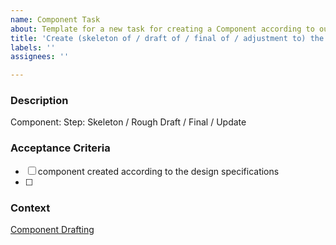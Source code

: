 ```yaml
---
name: Component Task
about: Template for a new task for creating a Component according to our component drafting
title: 'Create (skeleton of / draft of / final of / adjustment to) the (NAME) component'
labels: ''
assignees: ''

---
```

### Description
<!-- Identify which component and at which stage it is being implemented. (https://docs.google.com/document/d/13amWdz6EBwFKOBbQDfXROypE8XQEWxLhUXwfA5qeEj8/edit) -->

Component:
Step: Skeleton / Rough Draft / Final / Update


### Acceptance Criteria

  - [ ] component created according to the design specifications
  - [ ] 

### Context
<!-- our drafting guidelines -->
[Component Drafting](https://docs.google.com/document/d/13amWdz6EBwFKOBbQDfXROypE8XQEWxLhUXwfA5qeEj8/edit)

<!-- Any additional design references -->


<!--
_Note_ When you create this issue, remember to add:
  - the project, so that it will show up in our kanban view
  - a label for story points estimate (or comment at the assignee to request that they add an estimate)
  - a label for priority
-->
